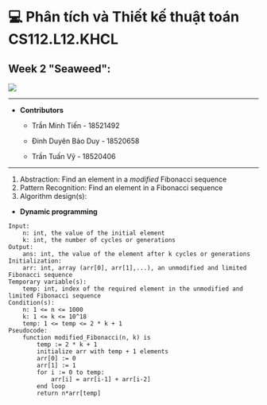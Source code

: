 # 💻 Phân tích và Thiết kế thuật toán CS112.L12.KHCL
## Week 2 "Seaweed":

![](https://portal.uit.edu.vn/Styles/profi/images/logo186x150.png)

---
- **Contributors**

	- Trần Minh Tiến - 18521492

	- Đinh Duyên Bảo Duy - 18520658

	- Trần Tuấn Vỹ - 18520406

----
1. Abstraction: Find an element in a *modified* Fibonacci sequence
2. Pattern Recognition: Find an element in a Fibonacci sequence
3. Algorithm design(s):
- **Dynamic programming**
```
Input:
	n: int, the value of the initial element
	k: int, the number of cycles or generations
Output:
	ans: int, the value of the element after k cycles or generations
Initialization:
	arr: int, array (arr[0], arr[1],...), an unmodified and limited Fibonacci sequence
Temporary variable(s):
	temp: int, index of the required element in the unmodified and limited Fibonacci sequence
Condition(s):
	n: 1 <= n <= 1000
	k: 1 <= k <= 10^18
	temp: 1 <= temp <= 2 * k + 1
Pseudocode:
	function modified_Fibonacci(n, k) is
		temp := 2 * k + 1
		initialize arr with temp + 1 elements
		arr[0] := 0
		arr[1] := 1
		for i := 0 to temp:
			arr[i] = arr[i-1] + arr[i-2]
		end loop
		return n*arr[temp]
```
